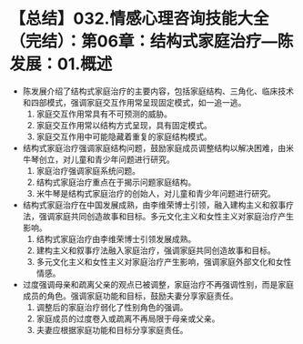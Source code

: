 # 【总结】032.情感心理咨询技能大全（完结）：第06章：结构式家庭治疗—陈发展：01.概述

-   陈发展介绍了结构式家庭治疗的主要内容，包括家庭结构、三角化、临床技术和四部模式，强调家庭交互作用常呈现固定模式，如一追一逃。
    1.  家庭交互作用常具有不可预测的威胁。
    2.  家庭交互作用常以结构方式呈现，具有固定模式。
    3.  家庭交互作用中可能隐藏着重复的家庭结构模式。
-   结构式家庭治疗强调家庭结构问题，鼓励家庭成员调整结构以解决困难，由米牛琴创立，对儿童和青少年问题进行研究。
    1.  家庭治疗强调家庭系统问题。
    2.  结构式家庭治疗重点在于揭示问题家庭结构。
    3.  米牛琴是结构式家庭治疗的创始人，对儿童和青少年问题进行研究。
-   结构式家庭治疗在中国发展成熟，由李维荣博士引领，融入建构主义和叙事疗法，强调家庭共同创造故事和目标。多元文化主义和女性主义对家庭治疗产生影响。
    1.  结构式家庭治疗由李维荣博士引领发展成熟。
    2.  建构主义和叙事疗法融入家庭治疗，强调家庭共同创造故事和目标。
    3.  多元文化主义和女性主义对家庭治疗产生影响，强调家庭外部文化和女性情感。
-   过度强调母亲和疏离父亲的观点已被调整，家庭治疗不再强调性别，而是家庭成员的角色。强调家庭功能和目标，鼓励夫妻分享家庭责任。
    1.  调整后的家庭治疗弱化了性别角色的强调。
    2.  家庭成员的过度卷入或疏离不再局限于母亲或父亲。
    3.  夫妻应根据家庭功能和目标分享家庭责任。